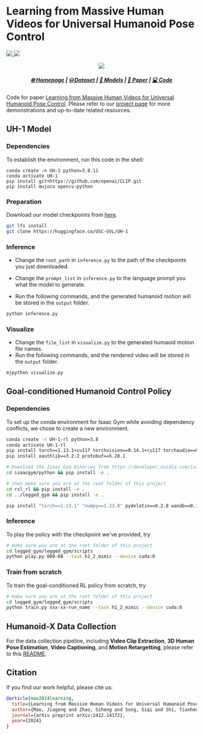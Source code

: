 # Learning from Massive Human Videos for Universal Humanoid Pose Control

<p align="left">
    <a href="https://img.shields.io/badge/PRs-Welcome-red">
        <img src="https://img.shields.io/badge/PRs-Welcome-red">
    </a>
    <a href="https://img.shields.io/github/last-commit/sihengz02/UH-1?color=green">
        <img src="https://img.shields.io/github/last-commit/sihengz02/UH-1?color=green">
    </a>
    <br/>
</p>
<div align="center">
<img src="./assets/teaser.png" ></img> 
</div>
<h5 align="center">
    <a href="https://usc-gvl.github.io/UH-1/">🌐 Homepage</a> | <a href="https://huggingface.co/datasets/USC-GVL/Humanoid-X">⛁ Dataset</a> | <a href="https://huggingface.co/USC-GVL/UH-1">🤗 Models</a> | <a href="https://arxiv.org/abs/2412.14172">📑 Paper</a> | <a href="https://github.com/sihengz02/UH-1">💻 Code</a>
</h5>

Code for paper [Learning from Massive Human Videos for Universal Humanoid Pose Control](https://arxiv.org/abs/2412.14172). Please refer to our [project page](https://usc-gvl.github.io/UH-1/) for more demonstrations and up-to-date related resources. 



## UH-1 Model 

### Dependencies

To establish the environment, run this code in the shell:
```shell
conda create -n UH-1 python=3.8.11
conda activate UH-1
pip install git+https://github.com/openai/CLIP.git
pip install mujoco opencv-python
```

### Preparation

Download our model checkpoints from [here](https://huggingface.co/USC-GVL/UH-1).

```bash
git lfs install
git clone https://huggingface.co/USC-GVL/UH-1
```

### Inference

- Change the `root_path` in `inference.py` to the path of the checkpoints you just downloaded.
- Change the `prompt_list` in `inference.py` to the language prompt you what the model to generate.

- Run the following commands, and the generated humanoid motion will be stored in the `output` folder.

```bash
python inference.py
```

### Visualize

- Change the `file_list` in `visualize.py` to the generated humaoid motion file names.
- Run the following commands, and the rendered video will be stored in the `output` folder.

```bash
mjpython visualize.py
```



## Goal-conditioned Humanoid Control Policy

### Dependencies

To set up the conda environment for Isaac Gym while avoiding dependency conflicts, we chose to create a new environment.

```bash
conda create -n UH-1-rl python=3.8
conda activate UH-1-rl
pip install torch==1.13.1+cu117 torchvision==0.14.1+cu117 torchaudio==0.13.1+cu117 -f https://download.pytorch.org/whl/torch_stable.html
pip install oauthlib==3.2.2 protobuf==5.28.1

# Download the Isaac Gym binaries from https://developer.nvidia.com/isaac-gym 
cd isaacgym/python && pip install -e .

# then make sure you are at the root folder of this project 
cd rsl_rl && pip install -e .
cd ../legged_gym && pip install -e .

pip install "torch==1.13.1" "numpy==1.23.0" pydelatin==0.2.8 wandb==0.17.5 tqdm opencv-python==4.10.0.84 ipdb pyfqmr==0.2.1 flask dill==0.3.8 gdown==5.2.0 pytorch_kinematics==0.7.4 easydict==1.13
```

### Inference

To play the policy with the checkpoint we've provided, try

```bash
# make sure you are at the root folder of this project 
cd legged_gym/legged_gym/scripts
python play.py 000-00 --task h1_2_mimic --device cuda:0
```

### Train from scratch

To train the goal-conditioned RL policy from scratch, try

```bash
# make sure you are at the root folder of this project 
cd legged_gym/legged_gym/scripts
python train.py xxx-xx-run_name --task h1_2_mimic --device cuda:0
```



## Humanoid-X Data Collection

For the data collection pipeline, including **Video Clip Extraction**, **3D Human Pose Estimation**, **Video Captioning**, and **Motion Retargetting**, please refer to this [README](https://github.com/sihengz02/UH-1/blob/main/README-Humanoid-X.md).



## Citation

If you find our work helpful, please cite us:

```bibtex
@article{mao2024learning,
  title={Learning from Massive Human Videos for Universal Humanoid Pose Control},
  author={Mao, Jiageng and Zhao, Siheng and Song, Siqi and Shi, Tianheng and Ye, Junjie and Zhang, Mingtong and Geng, Haoran and Malik, Jitendra and Guizilini, Vitor and Wang, Yue},
  journal={arXiv preprint arXiv:2412.14172},
  year={2024}
}
```

